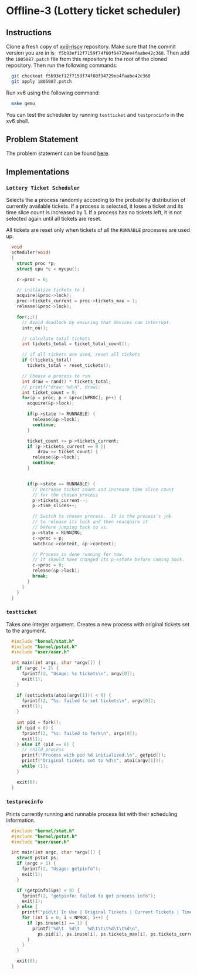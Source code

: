 # Offline-3 (Lottery ticket scheduler)

## Instructions

Clone a fresh copy of [xv6-riscv](https://github.com/mit-pdos/xv6-riscv.git) repository. Make sure that the commit version you are in is ` f5b93ef12f7159f74f80f94729ee4faabe42c360`. Then add the `1805087.patch` file from this repository to the root of the cloned repository. Then run the following commands:

```sh
  git checkout f5b93ef12f7159f74f80f94729ee4faabe42c360
  git apply 1805087.patch
```

Run xv6 using the following command:

```sh
  make qemu
```

You can test the scheduler by running `testticket` and `testprocinfo` in the xv6 shell.

## Problem Statement
The problem statement can be found [here](https://github.com/Tahmid04/xv6-scheduling-july-2022).
## Implementations

### `Lottery Ticket Scheduler`
Selects the a process randomly according to the probability distribution of currently available tickets. If a process is selected, it loses a ticket and its time slice count is increased by 1. If a process has no tickets left, it is not selected again until all tickets are reset.

All tickets are reset only when tickets of all the `RUNNABLE` processes are used up.

```c
  void
  scheduler(void)
  {
    struct proc *p;
    struct cpu *c = mycpu();

    c->proc = 0;

    // initialize tickets to 1
    acquire(&proc->lock);
    proc->tickets_current = proc->tickets_max = 1;
    release(&proc->lock);

    for(;;){
      // Avoid deadlock by ensuring that devices can interrupt.
      intr_on();

      // calculate total tickets
      int tickets_total = ticket_total_count();

      // if all tickets are used, reset all tickets
      if (!tickets_total) 
        tickets_total = reset_tickets();

      // Choose a process to run.
      int draw = rand() * tickets_total;
      // printf("draw: %d\n", draw);
      int ticket_count = 0;
      for(p = proc; p < &proc[NPROC]; p++) {
        acquire(&p->lock);

        if(p->state != RUNNABLE) {
          release(&p->lock);
          continue;
        }

        ticket_count += p->tickets_current;
        if (p->tickets_current == 0 ||
            draw >= ticket_count) {
          release(&p->lock);
          continue;
        }


        if(p->state == RUNNABLE) {
          // Decrease ticket count and increase time slice count
          // for the chosen process
          p->tickets_current--;
          p->time_slices++;

          // Switch to chosen process.  It is the process's job
          // to release its lock and then reacquire it
          // before jumping back to us.
          p->state = RUNNING;
          c->proc = p;
          swtch(&c->context, &p->context);

          // Process is done running for now.
          // It should have changed its p->state before coming back.
          c->proc = 0;
          release(&p->lock);
          break;
        }
      }
    }
  }
```

### `testticket`
Takes one integer argument. Creates a new process with original tickets set to the argument.

```c
  #include "kernel/stat.h"
  #include "kernel/pstat.h"
  #include "user/user.h"

  int main(int argc, char *argv[]) {
    if (argc != 2) {
      fprintf(2, "Usage: %s tickets\n", argv[0]);
      exit(1);
    }

    if (settickets(atoi(argv[1])) < 0) {
      fprintf(2, "%s: failed to set tickets\n", argv[0]);
      exit(1);
    }
    
    int pid = fork();
    if (pid < 0) {
      fprintf(2, "%s: failed to fork\n", argv[0]);
      exit(1);
    } else if (pid == 0) {
      // child process
      printf("Process with pid %d initialized.\n", getpid());
      printf("Original tickets set to %d\n", atoi(argv[1]));
      while (1);
    }

    exit(0);
  }
```
### `testprocinfo`
Prints currently running and runnable process list with their scheduling information.

```c
  #include "kernel/stat.h"
  #include "kernel/pstat.h"
  #include "user/user.h"

  int main(int argc, char *argv[]) {
    struct pstat ps;
    if (argc > 1) {
      fprintf(2, "Usage: getpinfo");
      exit(1);
    }

    if (getpinfo(&ps) < 0) {
      fprintf(2, "getpinfo: failed to get process info");
      exit(1);
    } else {
      printf("pid\t| In Use | Original Tickets | Current Tickets | Time Slices\n");
      for (int i = 0; i < NPROC; i++) {
        if (ps.inuse[i] == 1) {
          printf("%d\t  %d\t   %d\t\t\t%d\t\t%d\n", 
            ps.pid[i], ps.inuse[i], ps.tickets_max[i], ps.tickets_current[i], ps.time_slices[i]);
        }
      }    
    }

    exit(0);
  }
```